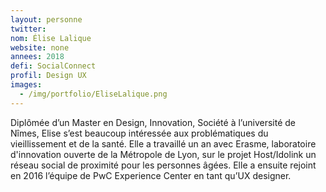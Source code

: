 ```yaml
---
layout: personne
twitter: 
nom: Élise Lalique
website: none
annees: 2018
defi: SocialConnect
profil: Design UX
images:
  - /img/portfolio/EliseLalique.png
---
```


Diplômée d’un Master en Design, Innovation, Société à l’université de
Nîmes, Elise s’est beaucoup intéressée aux problématiques du
vieillissement et de la santé. Elle a travaillé un an avec Erasme,
laboratoire d'innovation ouverte de la Métropole de Lyon, sur le
projet Host/Idolink un réseau social de proximité pour les personnes
âgées. Elle a ensuite rejoint en 2016 l’équipe de PwC Experience
Center en tant qu’UX designer.
